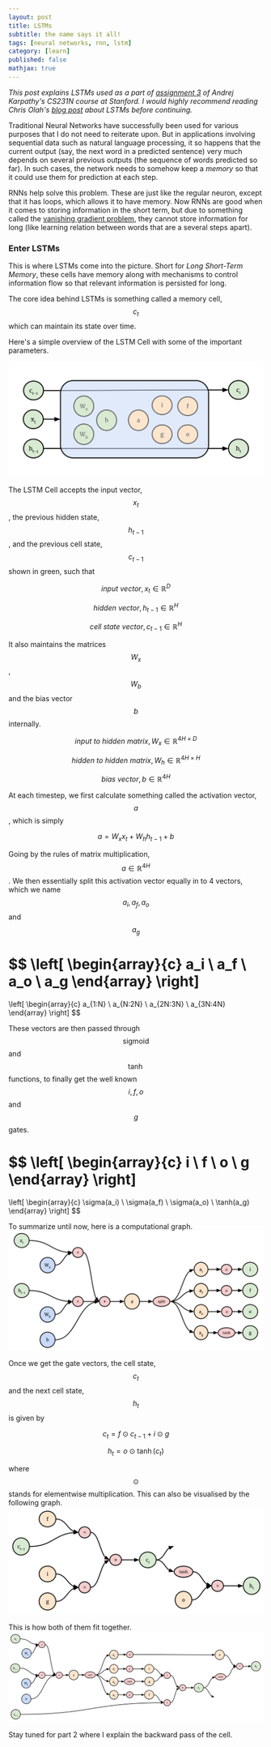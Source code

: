 ```yaml
---
layout: post
title: LSTMs
subtitle: the name says it all!
tags: [neural networks, rnn, lstm]
category: [learn]
published: false
mathjax: true
---
```


_This post explains LSTMs used as a part of [assignment 3](http://cs231n.github.io/assignment3/) of Andrej Karpathy's CS231N course at Stanford. I would highly recommend reading Chris Olah's [blog post](http://colah.github.io/posts/2015-08-Understanding-LSTMs/) about LSTMs before continuing._

Traditional Neural Networks have successfully been used for various purposes that I do not need to reiterate upon. But in applications involving sequential data such as natural language processing, it so happens that the current output (say, the next word in a predicted sentence) very much depends on several previous outputs (the sequence of words predicted so far). In such cases, the network needs to somehow keep a _memory_ so that it could use them for prediction at each step.

RNNs help solve this problem. These are just like the regular neuron, except that it has loops, which allows it to have memory. Now RNNs are good when it comes to storing information in the short term, but due to something called the [vanishing gradient problem](http://www.jmlr.org/proceedings/papers/v28/pascanu13.pdf), they cannot store information for long (like learning relation between words that are a several steps apart).

### Enter LSTMs
This is where LSTMs come into the picture. Short for _Long Short-Term Memory_, these cells have memory along with mechanisms to control information flow so that relevant information is persisted for long.

The core idea behind LSTMs is something called a memory cell, $$c_t$$ which can maintain its state over time.

Here's a simple overview of the LSTM Cell with some of the important parameters.

![intro](/img/lstm/intro.svg)

The LSTM Cell accepts the input vector, $$x_t$$, the previous hidden state, $$h_{t-1}$$, and the previous cell state, $$c_{t-1}$$ shown in green, such that

$$input\ vector, x_t \in \mathbb{R}^D$$

$$hidden\ vector, h_{t-1} \in \mathbb{R}^H$$

$$cell\ state\ vector, c_{t-1} \in \mathbb{R}^H$$

It also maintains the matrices $$W_x$$, $$W_b$$ and the bias vector $$b$$ internally.

$$input\ to\ hidden\ matrix, W_x \in \mathbb{R}^{4H \times D}$$

$$hidden\ to\ hidden\ matrix, W_h \in \mathbb{R}^{4H \times H}$$

$$bias\ vector, b \in \mathbb{R}^{4H}$$

At each timestep, we first calculate something called the activation vector, $$a$$, which is simply

$$a = W_x x_t + W_h h_{t-1} + b$$

Going by the rules of matrix multiplication, $$a \in \mathbb{R}^{4H}$$. We then essentially split this activation vector equally in to 4 vectors, which we name $$a_i, a_f, a_o$$ and $$a_g$$

$$
\left[ \begin{array}{c} a_i \\ a_f \\ a_o \\ a_g \end{array} \right]
=
\left[ \begin{array}{c} a_{1:N} \\ a_{N:2N} \\ a_{2N:3N} \\ a_{3N:4N} \end{array} \right]
$$

These vectors are then passed through $$\mathrm{sigmoid}$$ and $$\tanh$$ functions, to finally get the well known $$i, f, o$$ and $$g$$ gates.

$$
\left[ \begin{array}{c} i \\ f \\ o \\ g \end{array} \right]
=
\left[ \begin{array}{c} \sigma(a_i) \\ \sigma(a_f) \\ \sigma(a_o) \\ \tanh(a_g) \end{array} \right]
$$

To summarize until now, here is a computational graph.
![gates](/img/lstm/gates.svg)

Once we get the gate vectors, the cell state, $$c_t$$ and the next cell state, $$h_t$$ is given by

$$ c_t = f \odot c_{t-1} + i \odot g $$

$$ h_t = o \odot \tanh(c_t) $$

where $$\odot$$ stands for elementwise multiplication.
This can also be visualised by the following graph.
![output](/img/lstm/output.svg)

This is how both of them fit together.
![merged](/img/lstm/merged.svg)

Stay tuned for part 2 where I explain the backward pass of the cell.
